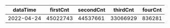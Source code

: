 |dataTime|firstCnt|secondCnt|thirdCnt|fourCnt|
|-|-|-|-|-|
|2022-04-24|45022743|44537661|33066929|836281|